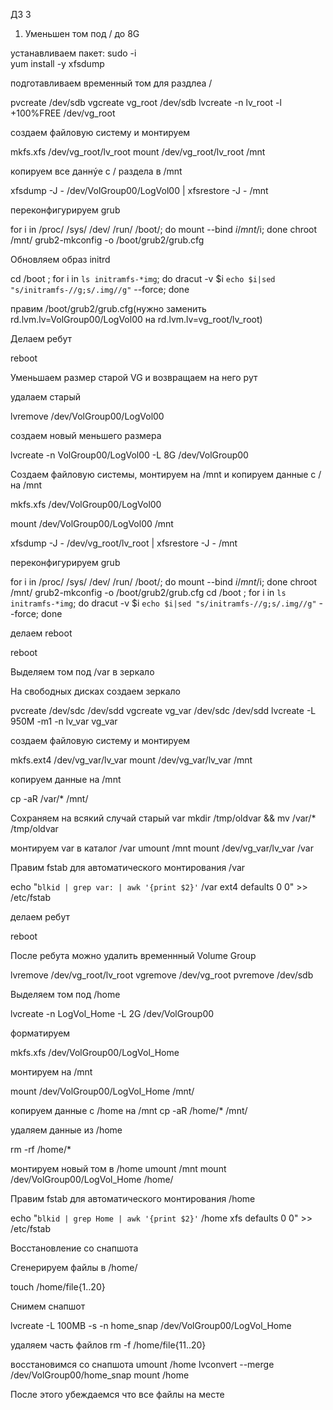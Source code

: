 ДЗ 3
1. Уменьшен том под / до 8G
 
устанавливаем пакет:
sudo -i 	
yum install -y xfsdump

подготавливаем временный том для раздлеа /

pvcreate /dev/sdb
vgcreate vg_root /dev/sdb
lvcreate -n lv_root -l +100%FREE /dev/vg_root

создаем файловую систему и монтируем 

mkfs.xfs /dev/vg_root/lv_root
mount /dev/vg_root/lv_root /mnt

копируем все даннýе с / раздела в /mnt

xfsdump -J - /dev/VolGroup00/LogVol00 | xfsrestore -J - /mnt

переконфигурируем grub

for i in /proc/ /sys/ /dev/ /run/ /boot/; do mount --bind $i /mnt/$i; done
chroot /mnt/
grub2-mkconfig -o /boot/grub2/grub.cfg

Обновляем образ initrd

cd /boot ; for i in `ls initramfs-*img`; do dracut -v $i `echo $i|sed "s/initramfs-//g;s/.img//g"` --force; done

правим /boot/grub2/grub.cfg(нужно заменить rd.lvm.lv=VolGroup00/LogVol00 на rd.lvm.lv=vg_root/lv_root)

Делаем ребут

reboot

Уменьшаем размер старой VG и возвращаем на него рут

удалаем старый 

lvremove /dev/VolGroup00/LogVol00

создаем новый меньшего размера

lvcreate -n VolGroup00/LogVol00 -L 8G /dev/VolGroup00

Создаем файловую системы, монтируем на /mnt и копируем данные с / на /mnt

mkfs.xfs /dev/VolGroup00/LogVol00

mount /dev/VolGroup00/LogVol00 /mnt

xfsdump -J - /dev/vg_root/lv_root | xfsrestore -J - /mnt

переконфигурируем grub

for i in /proc/ /sys/ /dev/ /run/ /boot/; do mount --bind $i /mnt/$i; done
chroot /mnt/
grub2-mkconfig -o /boot/grub2/grub.cfg
cd /boot ; for i in `ls initramfs-*img`; do dracut -v $i `echo $i|sed "s/initramfs-//g;s/.img//g"` --force; done

делаем reboot

reboot

Выделяем том под /var в зеркало

На свободных дисках создаем зеркало

pvcreate /dev/sdc /dev/sdd
vgcreate vg_var /dev/sdc /dev/sdd
lvcreate -L 950M -m1 -n lv_var vg_var

создаем файловую систему и монтируем 

mkfs.ext4 /dev/vg_var/lv_var
mount /dev/vg_var/lv_var /mnt

копируем данные на /mnt

cp -aR /var/* /mnt/

Сохраняем на всякий случай старый var
mkdir /tmp/oldvar && mv /var/* /tmp/oldvar

монтируем var в каталог /var
umount /mnt
mount /dev/vg_var/lv_var /var

Правим fstab для автоматического монтирования /var

echo "`blkid | grep var: | awk '{print $2}'` /var ext4 defaults 0 0" >> /etc/fstab

делаем ребут

reboot

После ребута можно удалить временнный Volume Group

lvremove /dev/vg_root/lv_root
vgremove /dev/vg_root
pvremove /dev/sdb


Выделяем том под /home

lvcreate -n LogVol_Home -L 2G /dev/VolGroup00

форматируем 

mkfs.xfs /dev/VolGroup00/LogVol_Home

монтируем на /mnt

mount /dev/VolGroup00/LogVol_Home /mnt/

копируем данные с /home на /mnt
cp -aR /home/* /mnt/ 

удаляем данные из /home

rm -rf /home/*

монтируем новый том в /home
umount /mnt
mount /dev/VolGroup00/LogVol_Home /home/

Правим fstab для автоматического монтирования /home

echo "`blkid | grep Home | awk '{print $2}'` /home xfs defaults 0 0" >> /etc/fstab

Восстановление со снапшота 

Сгенерируем файлы в /home/

touch /home/file{1..20}

Снимем снапшот

lvcreate -L 100MB -s -n home_snap /dev/VolGroup00/LogVol_Home

удаляем часть файлов
rm -f /home/file{11..20}

восстановимся со снапшота 
umount /home
lvconvert --merge /dev/VolGroup00/home_snap
mount /home

После этого убеждаемся что все файлы на месте





